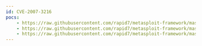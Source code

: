 ```yaml
---
id: CVE-2007-3216
pocs:
    - https://raw.githubusercontent.com/rapid7/metasploit-framework/master/modules/exploits/windows/brightstor/lgserver_multi.rb
    - https://raw.githubusercontent.com/rapid7/metasploit-framework/master/modules/exploits/windows/brightstor/lgserver_rxssetdatagrowthscheduleandfilter.rb
    - https://raw.githubusercontent.com/rapid7/metasploit-framework/master/modules/exploits/windows/brightstor/lgserver_rxsuselicenseini.rb
---
```

